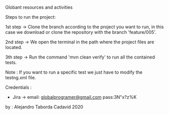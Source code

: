 Globant resources and activities

Steps to run the project:

1st step -> Clone the branch according to the project you want to run,
in this case we download or clone the repository with the branch 'feature/005'.

2nd step -> We open the terminal in the path where the project files are located.

3th step -> Run the command 'mvn clean verify' to run all the contained tests.

Note : If you want to run a specific test we just have to modify the testng.xml file.

Credentials :
* Jira -> email: globalprogramer@gmail.com pass:3N"x?z%K

by : Alejandro Taborda Cadavid
2020
